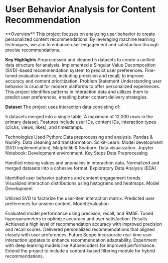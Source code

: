 <h1>User Behavior Analysis for Content Recommendation</h1>
**Overview**
This project focuses on analyzing user behavior to create personalized content recommendations. By leveraging machine learning techniques, we aim to enhance user engagement and satisfaction through precise recommendations.

**Key Highlights**
Preprocessed and cleaned 5 datasets to create a unified data structure for analysis.
Implemented a Singular Value Decomposition (SVD)-based recommendation system to predict user preferences.
Fine-tuned evaluation metrics, including precision and recall, to improve accuracy and content prioritization.
Problem Statement
Understanding user behavior is crucial for modern platforms to offer personalized experiences. This project identifies patterns in interaction data and utilizes them to predict user preferences, enabling better content delivery strategies.

**Dataset**
The project uses interaction data consisting of:

5 datasets merged into a single table.
A maximum of 12,000 rows in the primary dataset.
Features include user IDs, content IDs, interaction types (clicks, views, likes), and timestamps.

Technologies Used
Python: Data preprocessing and analysis.
Pandas & NumPy: Data cleaning and transformation.
Scikit-Learn: Model development (SVD implementation).
Matplotlib & Seaborn: Data visualization.
Jupyter Notebook: Development environment.
Key Steps
Data Preprocessing

Handled missing values and anomalies in interaction data.
Normalized and merged datasets into a cohesive format.
Exploratory Data Analysis (EDA)

Identified user behavior patterns and content engagement trends.
Visualized interaction distributions using histograms and heatmaps.
Model Development

Utilized SVD to factorize the user-item interaction matrix.
Predicted user preferences for unseen content.
Model Evaluation

Evaluated model performance using precision, recall, and RMSE.
Tuned hyperparameters to optimize accuracy and user satisfaction.
Results
Achieved a high level of recommendation accuracy with improved precision and recall scores.
Delivered personalized recommendations that aligned closely with user preferences.
Future Scope
Incorporate real-time user interaction updates to enhance recommendation adaptability.
Experiment with deep learning models like Autoencoders for improved performance.
Extend the project to include a content-based filtering module for hybrid recommendations.
